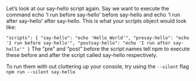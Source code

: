 Let’s look at our say-hello script again. Say we want to execute the command echo 'I run before say-hello' before say-hello and echo 'I run after say-hello' after say-hello. This is what your scripts object would look like:

`
"scripts": {
    "say-hello": "echo 'Hello World'",
    "presay-hello": "echo 'I run before say-hello'",
    "postsay-hello": "echo 'I run after say-hello'"
}
`
The “pre” and “post” before the script names tell npm to execute these before and after the script called say-hello respectively.

To run them with out cluttering up your console, try using the `--silent` flag 
`npm run --silent say-hello`
